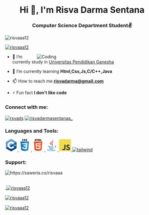 
<h1 align="center">Hi 👋, I'm Risva Darma Sentana</h1>
<h3 align="center">Computer Science Department Student✌</h3>



<p align="left"> <img src="https://komarev.com/ghpvc/?username=risvaaa12&label=Profile%20views&color=0e75b6&style=flat" alt="risvaaa12" /> </p>

<p align="left"> <a href="https://github.com/ryo-ma/github-profile-trophy"><img src="https://github-profile-trophy.vercel.app/?username=risvaaa12" alt="risvaaa12" /></a> </p>
<img align="right" alt="Coding" width="400" src="https://cdn.dribbble.com/users/1162077/screenshots/3848914/programmer.gif">

- 🔭 I’m currently study in [Universitas Pendidikan Ganesha](https://undiksha.ac.id/)

- 🌱 I’m currently learning **Html,Css,Js,C/C++,Java**

- 📫 How to reach me **risvadarma@gmail.com**

- ⚡ Fun fact **I don't like code**

<h3 align="left">Connect with me:</h3>
<p align="left">
<a href="https://twitter.com/rsvads" target="blank"><img align="center" src="https://raw.githubusercontent.com/rahuldkjain/github-profile-readme-generator/master/src/images/icons/Social/twitter.svg" alt="rsvads" height="30" width="40" /></a>
<a href="https://instagram.com/risvadarmasentanaa_" target="blank"><img align="center" src="https://raw.githubusercontent.com/rahuldkjain/github-profile-readme-generator/master/src/images/icons/Social/instagram.svg" alt="risvadarmasentanaa_" height="30" width="40" /></a>
</p>

<h3 align="left">Languages and Tools:</h3>
<p align="left"> <a href="https://www.w3schools.com/cpp/" target="_blank" rel="noreferrer"> <img src="https://raw.githubusercontent.com/devicons/devicon/master/icons/cplusplus/cplusplus-original.svg" alt="cplusplus" width="40" height="40"/> </a> <a href="https://www.w3schools.com/css/" target="_blank" rel="noreferrer"> <img src="https://raw.githubusercontent.com/devicons/devicon/master/icons/css3/css3-original-wordmark.svg" alt="css3" width="40" height="40"/> </a> <a href="https://www.w3.org/html/" target="_blank" rel="noreferrer"> <img src="https://raw.githubusercontent.com/devicons/devicon/master/icons/html5/html5-original-wordmark.svg" alt="html5" width="40" height="40"/> </a> <a href="https://www.java.com" target="_blank" rel="noreferrer"> <img src="https://raw.githubusercontent.com/devicons/devicon/master/icons/java/java-original.svg" alt="java" width="40" height="40"/> </a> <a href="https://developer.mozilla.org/en-US/docs/Web/JavaScript" target="_blank" rel="noreferrer"> <img src="https://raw.githubusercontent.com/devicons/devicon/master/icons/javascript/javascript-original.svg" alt="javascript" width="40" height="40"/> </a> <a href="https://tailwindcss.com/" target="_blank" rel="noreferrer"> <img src="https://www.vectorlogo.zone/logos/tailwindcss/tailwindcss-icon.svg" alt="tailwind" width="40" height="40"/> </a> </p>

<h3 align="left">Support:</h3>
<p><a href="https://www.buymeacoffee.com/https://saweria.co/risvaaa"> <img align="left" src="https://cdn.buymeacoffee.com/buttons/v2/default-yellow.png" height="45" width="200" alt="https://saweria.co/risvaaa" /></a><a href="https://ko-fi.com/https://saweria.co/risvaaa"> <br><br>



<p>&nbsp;<img align="center" src="https://github-readme-stats.vercel.app/api?username=risvaaa12&show_icons=true&locale=en" alt="risvaaa12" /></p>

<p><img align="center" src="https://github-readme-streak-stats.herokuapp.com/?user=risvaaa12&" alt="risvaaa12" /></p>

<p><img align="center" src="https://github-readme-stats.vercel.app/api/top-langs?username=risvaaa12&show_icons=true&locale=en&layout=compact" alt="risvaaa12" /></p>
